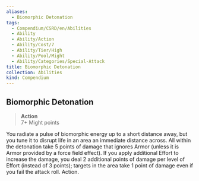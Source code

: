 ```yaml
---
aliases:
  - Biomorphic Detonation
tags:
  - Compendium/CSRD/en/Abilities
  - Ability
  - Ability/Action
  - Ability/Cost/7
  - Ability/Tier/High
  - Ability/Pool/Might
  - Ability/Categories/Special-Attack
title: Biomorphic Detonation
collection: Abilities
kind: Compendium
---
```

## Biomorphic Detonation  
>**Action**  
>7+ Might points
  
You radiate a pulse of biomorphic energy up to a short distance away, but you tune it to disrupt life in an area an immediate distance across. All within the detonation take 5 points of damage that ignores Armor (unless it is Armor provided by a force field effect). If you apply additional Effort to increase the damage, you deal 2 additional points of damage per level of Effort (instead of 3 points); targets in the area take 1 point of damage even if you fail the attack roll. Action.